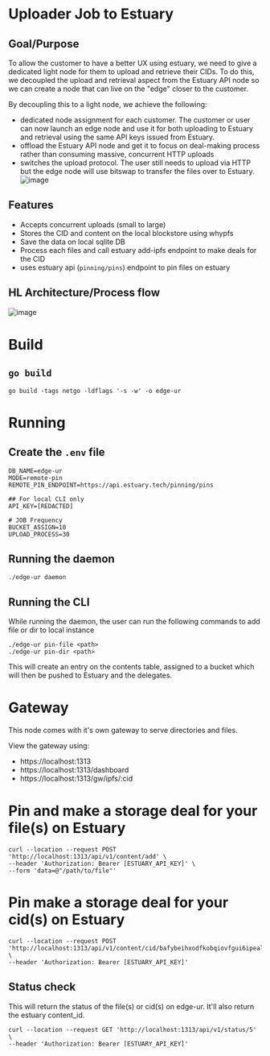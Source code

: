 # Uploader Job to Estuary

## Goal/Purpose
To allow the customer to have a better UX using estuary, we need to give a dedicated light node for them to upload and retrieve their CIDs. To do this, we decoupled the upload and retrieval aspect from the Estuary API node so we can create a node that can live on the "edge" closer to the customer.

By decoupling this to a light node, we achieve the following:
- dedicated node assignment for each customer. The customer or user can now launch an edge node and use it for both uploading to Estuary and retrieval using the same API keys issued from Estuary.
- offload the Estuary API node and get it to focus on deal-making process rather than consuming massive, concurrent HTTP uploads
- switches the upload protocol. The user still needs to upload via HTTP but the edge node will use bitswap to transfer the files over to Estuary.
![image](https://user-images.githubusercontent.com/4479171/211378054-ab24e2b6-6273-45fd-ad24-a98dbeb14fbe.png)


## Features
- Accepts concurrent uploads (small to large)
- Stores the CID and content on the local blockstore using whypfs
- Save the data on local sqlite DB
- Process each files and call estuary add-ipfs endpoint to make deals for the CID
- uses estuary api (`pinning/pins`) endpoint to pin files on estuary

## HL Architecture/Process flow
![image](https://user-images.githubusercontent.com/4479171/211354164-2df9b2be-ff77-4749-871b-3a5932e0b857.png)

# Build
## `go build`
```
go build -tags netgo -ldflags '-s -w' -o edge-ur
```

# Running 
## Create the `.env` file
```
DB_NAME=edge-ur
MODE=remote-pin
REMOTE_PIN_ENDPOINT=https://api.estuary.tech/pinning/pins

## For local CLI only
API_KEY=[REDACTED]

# JOB Frequency
BUCKET_ASSIGN=10
UPLOAD_PROCESS=30
```

## Running the daemon
```
./edge-ur daemon
```


## Running the CLI
While running the daemon, the user can run the following commands to add file or dir to local instance
```
./edge-ur pin-file <path>
./edge-ur pin-dir <path>
```

This will create an entry on the contents table, assigned to a bucket which will then be pushed to Estuary and the delegates.

# Gateway
This node comes with it's own gateway to serve directories and files.

View the gateway using:
- https://localhost:1313
- https://localhost:1313/dashboard
- https://localhost:1313/gw/ipfs/:cid

# Pin and make a storage deal for your file(s) on Estuary
```
curl --location --request POST 'http://localhost:1313/api/v1/content/add' \
--header 'Authorization: Bearer [ESTUARY_API_KEY]' \
--form 'data=@"/path/to/file"'
```

# Pin make a storage deal for your cid(s) on Estuary
```
curl --location --request POST 'http://localhost:1313/api/v1/content/cid/bafybeihxodfkobqiovfgui6ipealoabr2u3bhor765z47wxdthrgn7rvyq' \
--header 'Authorization: Bearer [ESTUARY_API_KEY]'
```

## Status check
This will return the status of the file(s) or cid(s) on edge-ur. It'll also return the estuary content_id.
```
curl --location --request GET 'http://localhost:1313/api/v1/status/5' \
--header 'Authorization: Bearer [ESTUARY_API_KEY]'
```
